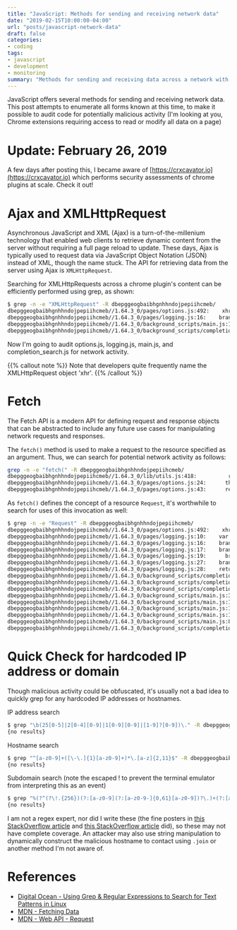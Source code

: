 ```yaml
---
title: "JavaScript: Methods for sending and receiving network data"
date: "2019-02-15T10:00:00-04:00"
url: "posts/javascript-network-data"
draft: false
categories:
- coding
tags:
- javascript
- development
- monitoring
summary: "Methods for sending and receiving data across a network with JavaScript"
---
```


JavaScript offers several methods for sending and receiving network data. This
post attempts to enumerate all forms known at this time, to make it possible to
audit code for potentially malicious activity (I'm looking at you, Chrome
extensions requiring access to read or modify all data on a page)

# Update: February 26, 2019

A few days after posting this, I became aware of
[https://crxcavator.io](https://crxcavator.io) which performs security
assessments of chrome plugins at scale. Check it out!

# Ajax and XMLHttpRequest

Asynchronous JavaScript and XML (Ajax) is a turn-of-the-millenium technology
that enabled web clients to retrieve dynamic content from the server without
requiring a full page reload to update. These days, Ajax is typically used to
request data via JavaScript Object Notation (JSON) instead of XML, though the
name stuck. The API for retrieving data from the server using Ajax is
`XMLHttpRequest`.

Searching for XMLHttpRequests across a chrome plugin's content can be
efficiently performed using grep, as shown:

```bash
$ grep -n -e "XMLHttpRequest" -R dbepggeogbaibhgnhhndojpepiihcmeb/
dbepggeogbaibhgnhhndojpepiihcmeb//1.64.3_0/pages/options.js:492:    xhr = new XMLHttpRequest();
dbepggeogbaibhgnhhndojpepiihcmeb//1.64.3_0/pages/logging.js:16:    branchRefRequest = new XMLHttpRequest();
dbepggeogbaibhgnhhndojpepiihcmeb//1.64.3_0/background_scripts/main.js:140:    req = new XMLHttpRequest();
dbepggeogbaibhgnhhndojpepiihcmeb//1.64.3_0/background_scripts/completion_search.js:56:      xhr = new XMLHttpRequest();
```

Now I'm going to audit options.js, logging.js, main.js, and completion_search.js
for network activity.

{{% callout note %}}
Note that developers quite frequently name the XMLHttpRequest object 'xhr'.
{{% /callout %}}

# Fetch

The Fetch API is a modern API for defining request and response objects that can
be abstracted to include any future use cases for manipulating network requests
and responses.

The `fetch()` method is used to make a request to the resource specified as an
argument. Thus, we can search for potential network activity as follows:

```bash
grep -n -e "fetch(" -R dbepggeogbaibhgnhhndojpepiihcmeb/
dbepggeogbaibhgnhhndojpepiihcmeb//1.64.3_0/lib/utils.js:418:          return fetch(function(data) {
dbepggeogbaibhgnhhndojpepiihcmeb//1.64.3_0/pages/options.js:24:      this.fetch();
dbepggeogbaibhgnhhndojpepiihcmeb//1.64.3_0/pages/options.js:43:      return this.fetch();
```

As `fetch()` defines the concept of a resource `Request`, it's worthwhile to
search for uses of this invocation as well:

```bash
$ grep -n -e "Request" -R dbepggeogbaibhgnhhndojpepiihcmeb/
dbepggeogbaibhgnhhndojpepiihcmeb//1.64.3_0/pages/options.js:492:    xhr = new XMLHttpRequest();
dbepggeogbaibhgnhhndojpepiihcmeb//1.64.3_0/pages/logging.js:10:    var branchRefRequest;
dbepggeogbaibhgnhhndojpepiihcmeb//1.64.3_0/pages/logging.js:16:    branchRefRequest = new XMLHttpRequest();
dbepggeogbaibhgnhhndojpepiihcmeb//1.64.3_0/pages/logging.js:17:    branchRefRequest.addEventListener("load", function() {
dbepggeogbaibhgnhhndojpepiihcmeb//1.64.3_0/pages/logging.js:19:      branchRefParts = branchRefRequest.responseText.split("refs/heads/", 2);
dbepggeogbaibhgnhhndojpepiihcmeb//1.64.3_0/pages/logging.js:27:    branchRefRequest.open("GET", chrome.extension.getURL(".git/HEAD"));
dbepggeogbaibhgnhhndojpepiihcmeb//1.64.3_0/pages/logging.js:28:    return branchRefRequest.send();
dbepggeogbaibhgnhhndojpepiihcmeb//1.64.3_0/background_scripts/completion.js:515:    SearchEngineCompleter.prototype.preprocessRequest = function(request) {
dbepggeogbaibhgnhhndojpepiihcmeb//1.64.3_0/background_scripts/completion.js:787:        if (typeof completer.preprocessRequest === "function") {
dbepggeogbaibhgnhhndojpepiihcmeb//1.64.3_0/background_scripts/completion.js:788:          completer.preprocessRequest(request);
dbepggeogbaibhgnhhndojpepiihcmeb//1.64.3_0/background_scripts/main.js:3:  var BackgroundCommands, DISABLED_ICON, ENABLED_ICON, Frames, HintCoordinator, PARTIAL_ICON, TabOperations, completers, completionHandlers, completionSources, cycleToFrame, fn, forCountTabs, frameIdsForTab, handleCompletions, handleFrameFocused, i, icon, iconImageData, j, len, len1, mkRepeatCommand, moveTab, onURLChange, portHandlers, ref, ref1, removeTabsRelative, root, scale, selectSpecificTab, selectTab, sendRequestHandlers, showUpgradeMessage, toggleMuteTab,
dbepggeogbaibhgnhhndojpepiihcmeb//1.64.3_0/background_scripts/main.js:122:    if (sendRequestHandlers[request.handler]) {
dbepggeogbaibhgnhhndojpepiihcmeb//1.64.3_0/background_scripts/main.js:123:      sendResponse(sendRequestHandlers[request.handler](request, sender));
dbepggeogbaibhgnhhndojpepiihcmeb//1.64.3_0/background_scripts/main.js:140:    req = new XMLHttpRequest();
dbepggeogbaibhgnhhndojpepiihcmeb//1.64.3_0/background_scripts/main.js:870:  sendRequestHandlers = {
dbepggeogbaibhgnhhndojpepiihcmeb//1.64.3_0/background_scripts/completion_search.js:56:      xhr = new XMLHttpRequest();
```

# Quick Check for hardcoded IP address or domain

Though malicious activity could be obfuscated, it's usually not a bad idea to
quickly grep for any hardcoded IP addresses or hostnames.

IP address search

```bash
$ grep "\b(25[0-5]|2[0-4][0-9]|1[0-9][0-9]|[1-9]?[0-9])\." -R dbepggeogbaibhgnhhndojpepiihcmeb/
{no results}
```

Hostname search

```bash
$ grep "^[a-z0-9]+([\-\.]{1}[a-z0-9]+)*\.[a-z]{2,11}$" -R dbepggeogbaibhgnhhndojpepiihcmeb/
{no results}
```

Subdomain search (note the escaped \! to prevent the terminal emulator from
interpreting this as an event)

```bash
$ grep "%(?^(?\!.{256})(?:[a-z0-9](?:[a-z0-9-]{0,61}[a-z0-9])?\.)+(?:[a-z]{1,63}| xn--[a-z0-9]{1,59})$%xi" -R dbepggeogbaibhgnhhndojpepiihcmeb/
{no results}
```

I am not a regex expert, nor did I write these (the fine posters in [this
StackOverflow
article](https://stackoverflow.com/questions/10306690/what-is-a-regular-expression-which-will-match-a-valid-domain-name-without-a-subd)
and [this StackOverflow
article](https://stackoverflow.com/questions/7930751/regexp-for-subdomain) did),
so these may not have complete coverage. An attacker may also use string
manipulation to dynamically construct the malicious hostname to contact using
`.join` or another method I'm not aware of.

# References

* [Digital Ocean - Using Grep & Regular Expressions to Search for Text Patterns
  in
  Linux](https://www.digitalocean.com/community/tutorials/using-grep-regular-expressions-to-search-for-text-patterns-in-linux)
* [MDN - Fetching
  Data](https://developer.mozilla.org/en-US/docs/Learn/JavaScript/Client-side_web_APIs/Fetching_data)
* [MDN - Web API -
  Request](https://developer.mozilla.org/en-US/docs/Web/API/Request)
